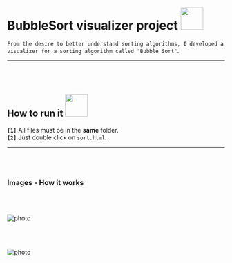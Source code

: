 # BubbleSort visualizer project <img height="52" width="52" src = "https://user-images.githubusercontent.com/92999481/166147990-144aa2f9-0a2e-4ecf-b934-f996ca010f31.png">

```From the desire to better understand sorting algorithms, I developed a visualizer for a sorting algorithm called "Bubble Sort"```.

<hr>
<br>
<br>

## How to run it <img height="52" width="52" src = "https://user-images.githubusercontent.com/92999481/166147080-e3baac9b-3d24-439d-aa7b-4eec7a59edc2.png">

**```[1]```** All files must be in the **same** folder. <br>
**```[2]```** Just double click on ```sort.html```.

<hr>
<br>
<br>

### Images - How it works
<br>
<br>

![photo](https://github.com/Emanuel181/BubbleSort_Visualizer/blob/f0032c3109cde6e10a17119a0ffa907f8d943c1a/Capture.PNG)

<br>
<br>

![photo](https://github.com/Emanuel181/BubbleSort_Visualizer/blob/1abe7b543231fcb7d85cd993bdd9335a58611297/Capture2.PNG)
